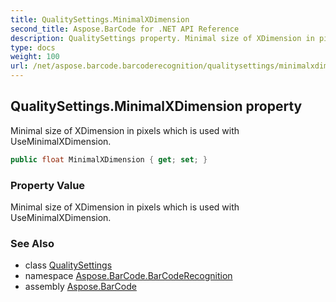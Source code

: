 ```yaml
---
title: QualitySettings.MinimalXDimension
second_title: Aspose.BarCode for .NET API Reference
description: QualitySettings property. Minimal size of XDimension in pixels which is used with UseMinimalXDimension
type: docs
weight: 100
url: /net/aspose.barcode.barcoderecognition/qualitysettings/minimalxdimension/
---
```

## QualitySettings.MinimalXDimension property

Minimal size of XDimension in pixels which is used with UseMinimalXDimension.

```csharp
public float MinimalXDimension { get; set; }
```

### Property Value

Minimal size of XDimension in pixels which is used with UseMinimalXDimension.

### See Also

* class [QualitySettings](../)
* namespace [Aspose.BarCode.BarCodeRecognition](../../qualitysettings/)
* assembly [Aspose.BarCode](../../../)


